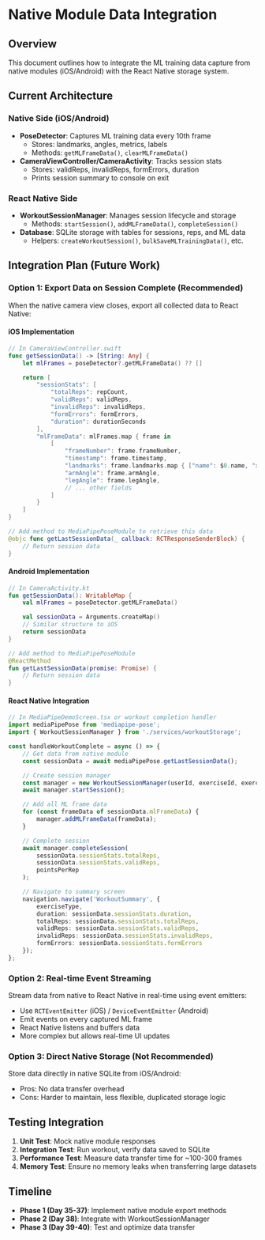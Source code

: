 # Native Module Data Integration

## Overview
This document outlines how to integrate the ML training data capture from native modules (iOS/Android) with the React Native storage system.

## Current Architecture

### Native Side (iOS/Android)
- **PoseDetector**: Captures ML training data every 10th frame
  - Stores: landmarks, angles, metrics, labels
  - Methods: `getMLFrameData()`, `clearMLFrameData()`
- **CameraViewController/CameraActivity**: Tracks session stats
  - Stores: validReps, invalidReps, formErrors, duration
  - Prints session summary to console on exit

### React Native Side
- **WorkoutSessionManager**: Manages session lifecycle and storage
  - Methods: `startSession()`, `addMLFrameData()`, `completeSession()`
- **Database**: SQLite storage with tables for sessions, reps, and ML data
  - Helpers: `createWorkoutSession()`, `bulkSaveMLTrainingData()`, etc.

## Integration Plan (Future Work)

### Option 1: Export Data on Session Complete (Recommended)
When the native camera view closes, export all collected data to React Native:

#### iOS Implementation
```swift
// In CameraViewController.swift
func getSessionData() -> [String: Any] {
    let mlFrames = poseDetector?.getMLFrameData() ?? []

    return [
        "sessionStats": [
            "totalReps": repCount,
            "validReps": validReps,
            "invalidReps": invalidReps,
            "formErrors": formErrors,
            "duration": durationSeconds
        ],
        "mlFrameData": mlFrames.map { frame in
            [
                "frameNumber": frame.frameNumber,
                "timestamp": frame.timestamp,
                "landmarks": frame.landmarks.map { ["name": $0.name, "x": $0.x, "y": $0.y, "z": $0.z, "visibility": $0.visibility] },
                "armAngle": frame.armAngle,
                "legAngle": frame.legAngle,
                // ... other fields
            ]
        }
    ]
}

// Add method to MediaPipePoseModule to retrieve this data
@objc func getLastSessionData(_ callback: RCTResponseSenderBlock) {
    // Return session data
}
```

#### Android Implementation
```kotlin
// In CameraActivity.kt
fun getSessionData(): WritableMap {
    val mlFrames = poseDetector.getMLFrameData()

    val sessionData = Arguments.createMap()
    // Similar structure to iOS
    return sessionData
}

// Add method to MediaPipePoseModule
@ReactMethod
fun getLastSessionData(promise: Promise) {
    // Return session data
}
```

#### React Native Integration
```typescript
// In MediaPipeDemoScreen.tsx or workout completion handler
import mediaPipePose from 'mediapipe-pose';
import { WorkoutSessionManager } from './services/workoutStorage';

const handleWorkoutComplete = async () => {
    // Get data from native module
    const sessionData = await mediaPipePose.getLastSessionData();

    // Create session manager
    const manager = new WorkoutSessionManager(userId, exerciseId, exerciseType);
    await manager.startSession();

    // Add all ML frame data
    for (const frameData of sessionData.mlFrameData) {
        manager.addMLFrameData(frameData);
    }

    // Complete session
    await manager.completeSession(
        sessionData.sessionStats.totalReps,
        sessionData.sessionStats.validReps,
        pointsPerRep
    );

    // Navigate to summary screen
    navigation.navigate('WorkoutSummary', {
        exerciseType,
        duration: sessionData.sessionStats.duration,
        totalReps: sessionData.sessionStats.totalReps,
        validReps: sessionData.sessionStats.validReps,
        invalidReps: sessionData.sessionStats.invalidReps,
        formErrors: sessionData.sessionStats.formErrors
    });
};
```

### Option 2: Real-time Event Streaming
Stream data from native to React Native in real-time using event emitters:

- Use `RCTEventEmitter` (iOS) / `DeviceEventEmitter` (Android)
- Emit events on every captured ML frame
- React Native listens and buffers data
- More complex but allows real-time UI updates

### Option 3: Direct Native Storage (Not Recommended)
Store data directly in native SQLite from iOS/Android:
- Pros: No data transfer overhead
- Cons: Harder to maintain, less flexible, duplicated storage logic

## Testing Integration

1. **Unit Test**: Mock native module responses
2. **Integration Test**: Run workout, verify data saved to SQLite
3. **Performance Test**: Measure data transfer time for ~100-300 frames
4. **Memory Test**: Ensure no memory leaks when transferring large datasets

## Timeline
- **Phase 1 (Day 35-37)**: Implement native module export methods
- **Phase 2 (Day 38)**: Integrate with WorkoutSessionManager
- **Phase 3 (Day 39-40)**: Test and optimize data transfer
